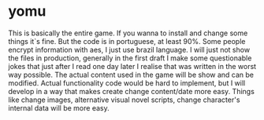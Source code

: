 # yomu

  This is basically the entire game. If you wanna to install and change some things it`s fine. But the code is in portuguese, at least 90%. Some people encrypt information with aes, I just use brazil language. I will just not show the files in production, generally in the first draft I make some questionable jokes that just after I read one day later I realise that was written in the worst way possible. The actual content used in the game will be show and can be modified.
  Actual functionality code would be hard to implement, but I will develop in a way that makes create change content/date more easy. Things like change images, alternative visual novel scripts, change character's internal data will be more easy.
